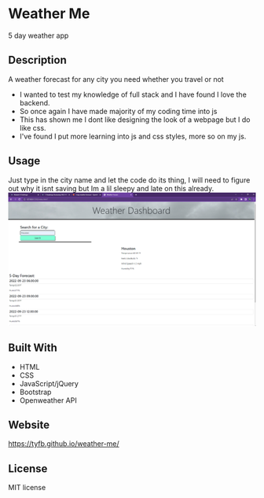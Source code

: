 # Weather Me
5 day weather app

## Description
A weather forecast for any city you need whether you travel or not
- I wanted to test my knowledge of full stack and I have found I love the backend.
- So once again I have made majority of my coding time into js
- This has shown me I dont like designing the look of a webpage but I do like css.
- I've found I put more learning into js and css styles, more so on my js.

## Usage 
Just type in the city name and let the code do its thing, I will need to figure out why it isnt saving but Im a lil sleepy and late on this already.
![Screenshot of webpage](assets/images/Screenshot.png)

## Built With
* HTML
* CSS
* JavaScript/jQuery
* Bootstrap
* Openweather API

## Website
https://tyfb.github.io/weather-me/

## License
MIT license